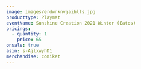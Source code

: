 ```yaml
---
image: images/erdwnknvgaihlls.jpg
producttype: Playmat
eventName: Sunshine Creation 2021 Winter (Eatos)
pricings:
  - quantity: 1
    price: 65
onsale: true
asin: s-AjlxwyhD1
merchandise: comiket
---
```

